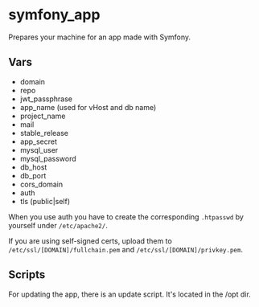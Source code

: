 # symfony_app

Prepares your machine for an app made with Symfony.

## Vars

- domain
- repo
- jwt_passphrase
- app_name (used for vHost and db name)
- project_name
- mail
- stable_release
- app_secret
- mysql_user
- mysql_password
- db_host
- db_port
- cors_domain
- auth
- tls (public|self)

When you use auth you have to create the corresponding `.htpasswd` by yourself under `/etc/apache2/`.

If you are using self-signed certs, upload them to `/etc/ssl/[DOMAIN]/fullchain.pem` and `/etc/ssl/[DOMAIN]/privkey.pem`.

## Scripts

For updating the app, there is an update script. It's located in the /opt dir.
